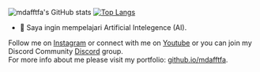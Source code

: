 ![mdafftfa's GitHub stats](https://github-readme-stats.vercel.app/api?username=mdafftfa&show_icons=true&theme=github_dark)
[![Top Langs](https://github-readme-stats.vercel.app/api/top-langs/?username=mdafftfa&layout=compact&theme=github_dark)](https://github.com/mdafftfa/github-readme-stats)

- 🌱 Saya ingin mempelajari Artificial Intelegence (AI).

Follow me on [Instagram](https://instagram.com/mdafftfa) or connect with me on [Youtube](https://youtube.com/itzdapakrep) or you can join my Discord Community [Discord](https://discord.io/mdafftfa) group.<br />
For more info about me please visit my portfolio: [github.io/mdafftfa](https://github.io/mdafftfa).
